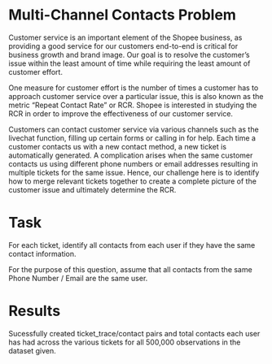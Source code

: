 # Multi-Channel Contacts Problem
 
Customer service is an important element of the Shopee business, as providing a good service
for our customers end-to-end is critical for business growth and brand image. Our goal is to
resolve the customer’s issue within the least amount of time while requiring the least amount of
customer effort.

One measure for customer effort is the number of times a customer has to approach customer
service over a particular issue, this is also known as the metric “Repeat Contact Rate” or RCR.
Shopee is interested in studying the RCR in order to improve the effectiveness of our customer
service.

Customers can contact customer service via various channels such as the livechat function,
filling up certain forms or calling in for help. Each time a customer contacts us with a new
contact method, a new ticket is automatically generated. A complication arises when the same
customer contacts us using different phone numbers or email addresses resulting in multiple
tickets for the same issue. Hence, our challenge here is to identify how to merge relevant tickets
together to create a complete picture of the customer issue and ultimately determine the RCR.

# Task
For each ticket, identify all contacts from each user if they have the same contact information.

For the purpose of this question, assume that all contacts from the same Phone Number / Email
are the same user.

# Results
Sucessfully created ticket_trace/contact pairs and total contacts each user has had across the 
various tickets for all 500,000 observations in the dataset given.
